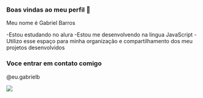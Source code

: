 ### Boas vindas ao meu perfil 💙

Meu nome é Gabriel Barros

-Estou estudando no alura
-Estou me desenvolvendo na lingua JavaScript
-Utilizo esse espaço para minha organização e compartilhamento dos meu projetos desenvolvidos 

### Voce entrar em contato comigo

@eu.gabrielb



![](https://media1.tenor.com/m/EvNuYGvJFy0AAAAC/grooving-groovy.gif)
